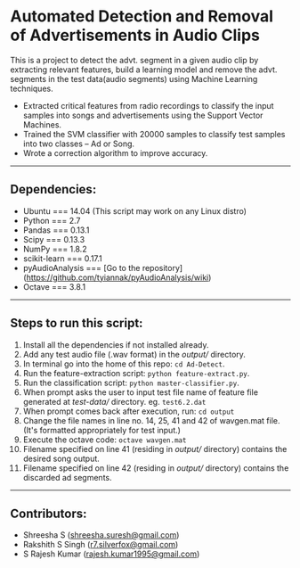# Automated Detection and Removal of Advertisements in Audio Clips
This is a project to detect the advt. segment in a given audio clip by extracting relevant features, build a learning model and remove the advt. segments in the test data(audio segments) using Machine Learning techniques.
* Extracted critical features from radio recordings to classify the input samples into
songs and advertisements using the Support Vector Machines.
* Trained the SVM classifier with 20000 samples to classify test samples into two
classes – Ad or Song. 
* Wrote a correction algorithm to improve accuracy.

___
## Dependencies:
* Ubuntu === 14.04 (This script may work on any Linux distro)
* Python === 2.7 
* Pandas === 0.13.1
* Scipy === 0.13.3
* NumPy === 1.8.2
* scikit-learn === 0.17.1
* pyAudioAnalysis === [Go to the repository] (https://github.com/tyiannak/pyAudioAnalysis/wiki)
* Octave === 3.8.1

___
## Steps to run this script:
1. Install all the dependencies if not installed already.
2. Add any test audio file (.wav format) in the _output/_ directory.
3. In terminal go into the home of this repo: `cd Ad-Detect`.
4. Run the feature-extraction script: `python feature-extract.py`.
5. Run the classification script: `python master-classifier.py`.
6. When prompt asks the user to input test file name of feature file generated at _test-data/_ directory. eg. `test6.2.dat`
7. When prompt comes back after execution, run: `cd output`
8. Change the file names in line no. 14, 25, 41 and 42 of wavgen.mat file. (It's formatted appropriately for test input.)
9. Execute the octave code: `octave wavgen.mat`
10. Filename specified on line 41 (residing in _output/_ directory) contains the desired song output.
11. Filename specified on line 42 (residing in _output/_ directory) contains the discarded ad segments.

___
## Contributors:
* Shreesha S (shreesha.suresh@gmail.com)
* Rakshith S Singh (r7.silverfox@gmail.com)
* S Rajesh Kumar (rajesh.kumar1995@gmail.com)
